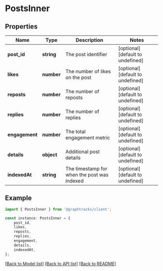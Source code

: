 # PostsInner


## Properties

Name | Type | Description | Notes
------------ | ------------- | ------------- | -------------
**post_id** | **string** | The post identifier | [optional] [default to undefined]
**likes** | **number** | The number of likes on the post | [optional] [default to undefined]
**reposts** | **number** | The number of reposts | [optional] [default to undefined]
**replies** | **number** | The number of replies | [optional] [default to undefined]
**engagement** | **number** | The total engagement metric | [optional] [default to undefined]
**details** | **object** | Additional post details | [optional] [default to undefined]
**indexedAt** | **string** | The timestamp for when the post was indexed | [optional] [default to undefined]

## Example

```typescript
import { PostsInner } from '@graphtracks/client';

const instance: PostsInner = {
    post_id,
    likes,
    reposts,
    replies,
    engagement,
    details,
    indexedAt,
};
```

[[Back to Model list]](../README.md#documentation-for-models) [[Back to API list]](../README.md#documentation-for-api-endpoints) [[Back to README]](../README.md)
